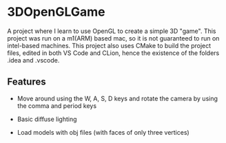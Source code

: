 # 3DOpenGLGame
 A project where I learn to use OpenGL to create a simple 3D "game".
 This project was run on a m1(ARM) based mac, so it is not guaranteed to run on intel-based machines.
 This project also uses CMake to build the project files, edited in both VS Code and CLion, hence the existence of the folders .idea and .vscode.
 
## Features
- Move around using the W, A, S, D keys and rotate the camera by using the comma and period keys

- Basic diffuse lighting

- Load models with obj files (with faces of only three vertices)
